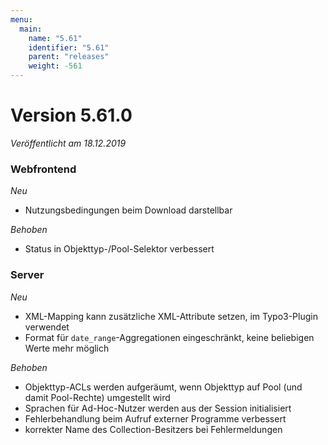 ```yaml
---
menu:
  main:
    name: "5.61"
    identifier: "5.61"
    parent: "releases"
    weight: -561
---
```


# Version 5.61.0

*Veröffentlicht am 18.12.2019*

### Webfrontend

*Neu*

* Nutzungsbedingungen beim Download darstellbar

*Behoben*

* Status in Objekttyp-/Pool-Selektor verbessert

### Server

*Neu*

* XML-Mapping kann zusätzliche XML-Attribute setzen, im Typo3-Plugin verwendet
* Format für `date_range`-Aggregationen eingeschränkt, keine beliebigen Werte mehr möglich

*Behoben*

* Objekttyp-ACLs werden aufgeräumt, wenn Objekttyp auf Pool (und damit Pool-Rechte) umgestellt wird
* Sprachen für Ad-Hoc-Nutzer werden aus der Session initialisiert
* Fehlerbehandlung beim Aufruf externer Programme verbessert
* korrekter Name des Collection-Besitzers bei Fehlermeldungen
